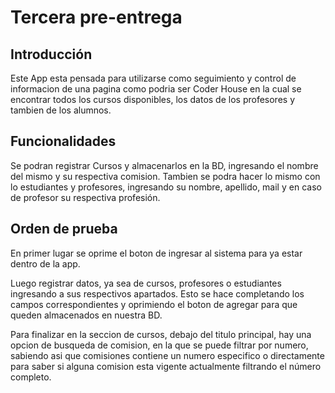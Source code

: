 # Tercera pre-entrega

## Introducción

Este App esta pensada para utilizarse como seguimiento y control de informacion de una pagina como podria ser Coder House
en la cual se encontrar todos los cursos disponibles, los datos de los profesores y tambien de los alumnos.

## Funcionalidades

Se podran registrar Cursos y almacenarlos en la BD, ingresando el nombre del mismo y su respectiva comision.
Tambien se podra hacer lo mismo con lo estudiantes y profesores, ingresando su nombre, apellido, mail y en caso de profesor su respectiva profesión.

## Orden de prueba

En primer lugar se oprime el boton de ingresar al sistema para ya estar dentro de la app.

Luego registrar datos, ya sea de cursos, profesores o estudiantes ingresando a sus respectivos apartados. Esto se hace completando los campos correspondientes y oprimiendo el boton de agregar para que queden almacenados en nuestra BD.

Para finalizar en la seccion de cursos, debajo del titulo principal, hay una opcion de busqueda de comision, en la que se puede filtrar por numero, sabiendo asi que comisiones contiene un numero especifico o directamente para saber si alguna comision esta vigente actualmente filtrando el número completo.

